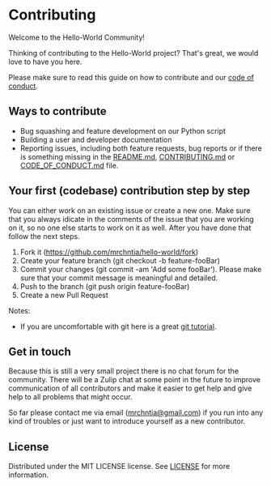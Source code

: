 # Contributing

Welcome to the Hello-World Community!

Thinking of contributing to the Hello-World project? That's great, we would love to have you here.

Please make sure to read this guide on how to contribute and our [code of conduct](CODE_OF_CONDUCT.md).

## Ways to contribute

- Bug squashing and feature development on our Python script
- Building a user and developer documentation
- Reporting issues, including both feature requests, bug reports or if there is something missing in the [README.md](README.md), [CONTRIBUTING.md](CONTRIBUTING.md) or [CODE_OF_CONDUCT.md](CODE_OF_CONDUCT.md) file.

## Your first (codebase) contribution step by step

You can either work on an existing issue or create a new one. Make sure that you always idicate in the comments of the issue that you are working on it, so no one else starts to work on it as well. After you have done that follow the next steps.

1. Fork it (https://github.com/mrchntia/hello-world/fork)
2. Create your feature branch (git checkout -b feature-fooBar)
3. Commit your changes (git commit -am 'Add some fooBar'). Please make sure that your commit message is meaningful and detailed.
4. Push to the branch (git push origin feature-fooBar)
5. Create a new Pull Request

Notes:
- If you are uncomfortable with git here is a great [git tutorial](https://githowto.com/).

## Get in touch

Because this is still a very small project there is no chat forum for the community.
There will be a Zulip chat at some point in the future to improve communication of all contributors and make it easier to get help and give help to all problems that might occur.

So far please contact me via email ([mrchntia@gmail.com](mailto:mrchntia@gmail.com)) if you run into any kind of troubles or just want to introduce yourself as a new contributor.

## License

Distributed under the MIT LICENSE license. See [LICENSE](LICENSE) for more information.
